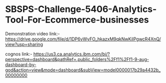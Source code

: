 # SBSPS-Challenge-5406-Analytics-Tool-For-Ecommerce-businesses 
Demonstration video link:- https://drive.google.com/file/d/1DP6vWyFO_hkazxM9qkNwKilPgwcR4XnQ/view?usp=sharing

cognos link:- https://us3.ca.analytics.ibm.com/bi/?perspective=dashboard&pathRef=.public_folders%2Ff1%2Ff1-9-aug-dashboard-by-god&action=view&mode=dashboard&subView=model0000017b29a4432b_00000000

